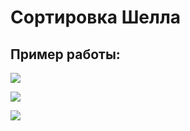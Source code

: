 # Сортировка Шелла

## Пример работы:

![](https://github.com/kovkir/bmstu-python-labs/sem2/lab_3/1.png)

![](https://github.com/kovkir/bmstu-python-labs/sem2/lab_3/2.png)

![](https://github.com/kovkir/bmstu-python-labs/sem2/lab_3/3.png)
